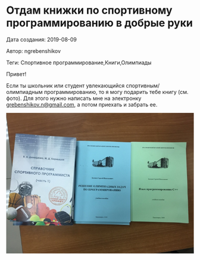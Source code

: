 # Отдам книжки по спортивному программированию в добрые руки

Дата создания: 2019-08-09

Автор: ngrebenshikov

Теги: Спортивное программирование,Книги,Олимпиады

Привет!  
  
Если ты школьник или студент увлекающийся спортивным/олимпиадным программированию, то я могу подарить тебе книгу (см. фото). Для этого нужно написать мне на электронку grebenshikov.n@gmail.com, а потом приехать и забрать ее.  
  
 ![](../images/940c98.jpg)

